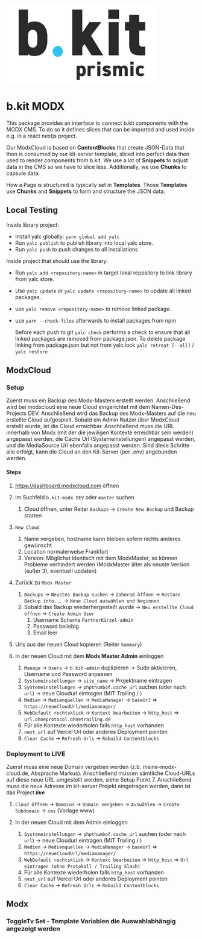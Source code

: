 ![b.kit logo](./public/bkit-prismic-logo_small.png)

# b.kit MODX

This package provides an interface to connect b.kit components with the MODX CMS. To do so it defines slices that can be imported and used inside e.g. in a react nextjs project.

Our ModxCloud is based on **ContentBlocks** that create JSON-Data that then is consumed by our kit-server template, sliced into perfect data then used to render components from b.kit. We use a lot of **Snippets** to adjust data in the CMS so we have to slice less. Additionally, we use **Chunks** to capsule data.

How a Page is structured is typically set in **Templates**. Those **Templates** use **Chunks** and **Snippets** to form and structure the JSON data.



## Local Testing

Inside library project:

-   Install yalc globally: `yarn global add yalc`
-   Run `yalc publish` to publish library into local yalc store.
-   Run `yalc push` to push changes to all installations

Inside project that should use the library:

-   Run `yalc add <repository-name>` in target lokal repository to link library from yalc store.
-   Use `yalc update` or `yalc update <repository-name>` to update all linked packages.
-   use `yalc remove <repository-name>` to remove linked package.
-   use `yarn --check-files` afterwards to install packages from npm

    Before each push to git `yalc check` performs a check to ensure that all linked packages are removed from package.json. To delete package linking from package.json but not from yalc.lock `yalc retreat [--all]` / `yalc restore`






## ModxCloud
### Setup

Zuerst muss ein Backup des Modx-Masters erstellt werden. Anschließend wird bei modxcloud eine neue Cloud eingerichtet mit dem Namen-Des-Projects DEV. Anschließend wird das Backup des Modx-Masters auf die neu erstellte Cloud aufgespielt. Sobald ein Admin Nutzer über ModxCloud erstellt wurde, ist die Cloud erreichbar.
Anschließend muss die URL innerhalb von Modx (mit der die jewiligen Kontexte erreichbar sein werden) angepasst werden, die Cache Url (Systemeinstellungen) angepasst werden, und die MediaSource Url ebenfalls angepasst werden. Sind diese Schritte alle erfolgt, kann die Cloud an den Kit-Server (per .env) angebunden werden.

#### Steps
1. https://dashboard.modxcloud.com öffnen

2. im Suchfeld `b.kit-modx DEV` oder `master` suchen
   1. Cloud öffnen, unter Reiter `Backups` -> `Create New Backup` und Backup starten

3. `New Cloud`
   1. Name vergeben, hostname kann bleiben sofern nichts anderes gewünscht
   2. Location normalerweise Frankfurt
   3. Version: Möglichst identisch mit dem ModxMaster, so können Probleme verhindert werden (ModxMaster älter als neuste Version (außer 3), eventuell updaten)

4. Zurück zu `Modx Master`
   1. `Backups` -> `Neustes Backup suchen` -> `Zahnrad öffnen` -> `Restore Backup into...` -> `Neue Cloud auswählen und beginnen`
   2. Sobald das Backup wiederhergestellt wurde -> `Neu erstellte Cloud öffnen` -> `Create Admin User`
      1. Username Schema `PartnerKürzel-admin`
      2. Password beliebig
      3. Email leer


5. Urls aus der neuen Cloud kopieren (Reiter `Summary`)

6. In der neuen Cloud mit dem **Modx Master Admin** einloggen
   1. `Manage` -> `Users` -> `b.kit-admin` duplizieren -> Sudo aktivieren, Username und Password anpassen
   1. `Systemeinstellungen` -> `site_name` -> Projektname eintragen
   1. `Systemeinstellungen` -> `phpthumbof.cache_url` suchen (oder nach `url`) -> neue Cloudurl eintragen (MIT Trailing / )
   2. `Medien` -> `Medienquellen` -> `MediaManager` -> `baseUrl` => `https://neueCloudUrl/mediamanager/`
   3. `WebDefault rechtsklick` -> `Kontext bearbeiten` -> `http_host` => `url.ohneprotocol.ohnetrailing.de`
   4. Für alle Kontexte wiederholen falls `http_host` vorhanden
   5. `next_url` auf Vercel Url oder anderes Deployment pointen
   6. `Clear Cache` -> `Refresh Urls` -> `Rebuild Contentblocks`


### Deployment to LIVE
Zuerst muss eine neue Domain vergeben werden (z.b. meine-modx-cloud.de, Absprache Markus). Anschließend müssen sämtliche Cloud-URLs auf diese neue URL umgestellt werden, siehe Setup Punkt 7. Anschließend muss die neue Adresse im kit-server Projekt eingetragen werden, dann ist das Project ***live***

1. `Cloud öffnen` -> `Domains` -> `Domain vergeben` -> `Auswählen` -> `Create Subdomain` -> `cms` (Vorlage www)

2. In der neuen Cloud mit dem Admin einloggen
   1. `Systemeinstellungen` -> `phpthumbof.cache_url` suchen (oder nach `url`) -> neue Cloudurl eintragen (MIT Trailing / )
   2. `Medien` -> `Medienquellen` -> `MediaManager` -> `baseUrl` => `https://neueCloudUrl/mediamanager/`
   3. `WebDefault rechtsklick` -> `Kontext bearbeiten` -> `http_host` => `Url eintragen (ohne Protokoll / Trailing Slash)`
   4. Für alle Kontexte wiederholen falls `http_host` vorhanden
   5. `next_url` auf Vercel Url oder anderes Deployment pointen
   6. `Clear Cache` -> `Refresh Urls` -> `Rebuild Contentblocks`



## Modx

### ToggleTv Set - Template Variablen die Auswahlabhängig angezeigt werden




